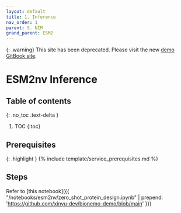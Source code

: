 ```yaml
---
layout: default
title: 1. Inference
nav_order: 1
parent: 5. NIM
grand_parent: ESM2
---
```

{: .warning}
This site has been deprecated. Please visit the new [demo GitBook site](https://xinyu-dev.gitbook.io/bionemo-gitbook). 

# ESM2nv Inference

## Table of contents
{: .no_toc .text-delta }

1. TOC
{:toc}


## Prerequisites

{: .highlight }
{% include template/service_prerequisites.md %}

## Steps
Refer to [this notebook]({{ "/notebooks/esm2nv/zero_shot_protein_design.ipynb" | prepend: 'https://github.com/xinyu-dev/bionemo-demo/blob/main' }})